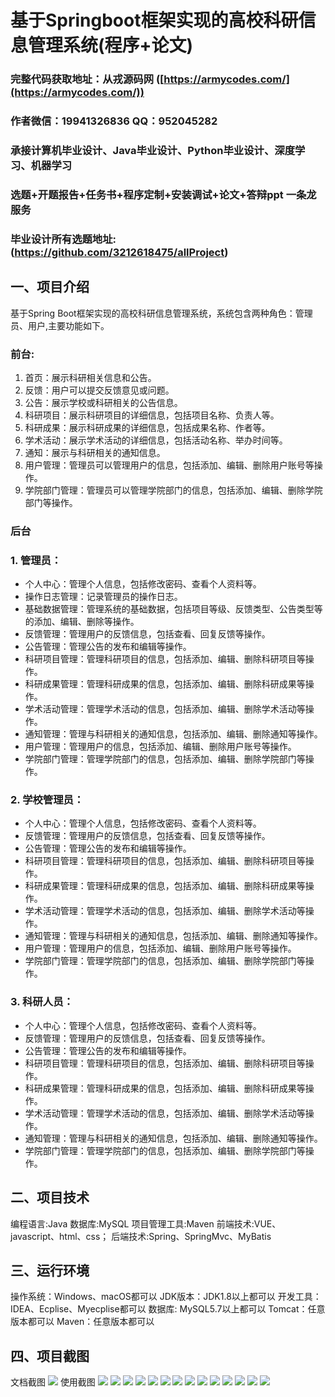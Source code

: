 基于Springboot框架实现的高校科研信息管理系统(程序+论文)
=
###  完整代码获取地址：从戎源码网 ([https://armycodes.com/](https://armycodes.com/))
###  作者微信：19941326836  QQ：952045282 
###  承接计算机毕业设计、Java毕业设计、Python毕业设计、深度学习、机器学习
###  选题+开题报告+任务书+程序定制+安装调试+论文+答辩ppt 一条龙服务
###  毕业设计所有选题地址:(https://github.com/3212618475/allProject)


一、项目介绍
---
基于Spring Boot框架实现的高校科研信息管理系统，系统包含两种角色：管理员、用户,主要功能如下。
### 前台:
1. 首页：展示科研相关信息和公告。
2. 反馈：用户可以提交反馈意见或问题。
3. 公告：展示学校或科研相关的公告信息。
4. 科研项目：展示科研项目的详细信息，包括项目名称、负责人等。
5. 科研成果：展示科研成果的详细信息，包括成果名称、作者等。
6. 学术活动：展示学术活动的详细信息，包括活动名称、举办时间等。
7. 通知：展示与科研相关的通知信息。
8. 用户管理：管理员可以管理用户的信息，包括添加、编辑、删除用户账号等操作。
9. 学院部门管理：管理员可以管理学院部门的信息，包括添加、编辑、删除学院部门等操作。

### 后台
### 1. 管理员：
   - 个人中心：管理个人信息，包括修改密码、查看个人资料等。
   - 操作日志管理：记录管理员的操作日志。
   - 基础数据管理：管理系统的基础数据，包括项目等级、反馈类型、公告类型等的添加、编辑、删除等操作。
   - 反馈管理：管理用户的反馈信息，包括查看、回复反馈等操作。
   - 公告管理：管理公告的发布和编辑等操作。
   - 科研项目管理：管理科研项目的信息，包括添加、编辑、删除科研项目等操作。
   - 科研成果管理：管理科研成果的信息，包括添加、编辑、删除科研成果等操作。
   - 学术活动管理：管理学术活动的信息，包括添加、编辑、删除学术活动等操作。
   - 通知管理：管理与科研相关的通知信息，包括添加、编辑、删除通知等操作。
   - 用户管理：管理用户的信息，包括添加、编辑、删除用户账号等操作。
   - 学院部门管理：管理学院部门的信息，包括添加、编辑、删除学院部门等操作。

### 2. 学校管理员：
   - 个人中心：管理个人信息，包括修改密码、查看个人资料等。
   - 反馈管理：管理用户的反馈信息，包括查看、回复反馈等操作。
   - 公告管理：管理公告的发布和编辑等操作。
   - 科研项目管理：管理科研项目的信息，包括添加、编辑、删除科研项目等操作。
   - 科研成果管理：管理科研成果的信息，包括添加、编辑、删除科研成果等操作。
   - 学术活动管理：管理学术活动的信息，包括添加、编辑、删除学术活动等操作。
   - 通知管理：管理与科研相关的通知信息，包括添加、编辑、删除通知等操作。
   - 用户管理：管理用户的信息，包括添加、编辑、删除用户账号等操作。
   - 学院部门管理：管理学院部门的信息，包括添加、编辑、删除学院部门等操作。

### 3. 科研人员：
   - 个人中心：管理个人信息，包括修改密码、查看个人资料等。
   - 反馈管理：管理用户的反馈信息，包括查看、回复反馈等操作。
   - 公告管理：管理公告的发布和编辑等操作。
   - 科研项目管理：管理科研项目的信息，包括添加、编辑、删除科研项目等操作。
   - 科研成果管理：管理科研成果的信息，包括添加、编辑、删除科研成果等操作。
   - 学术活动管理：管理学术活动的信息，包括添加、编辑、删除学术活动等操作。
   - 通知管理：管理与科研相关的通知信息，包括添加、编辑、删除通知等操作。
   - 学院部门管理：管理学院部门的信息，包括添加、编辑、删除学院部门等操作。



二、项目技术
---
编程语言:Java 
数据库:MySQL
项目管理工具:Maven 
前端技术:VUE、javascript、html、css； 
后端技术:Spring、SpringMvc、MyBatis

三、运行环境
---
操作系统：Windows、macOS都可以
JDK版本：JDK1.8以上都可以
开发工具：IDEA、Ecplise、Myecplise都可以
数据库: MySQL5.7以上都可以
Tomcat：任意版本都可以
Maven：任意版本都可以

四、项目截图
---
文档截图
![](limage/1.png)
使用截图
![](image/1.png)
![](image/2.png)
![](image/3.png)
![](image/4.png)
![](image/5.png)
![](image/6.png)
![](image/7.png)
![](image/8.png)
![](image/9.png)
![](image/10.png)
![](image/11.png)
![](image/12.png)
![](image/13.png)
![](image/14.png)
